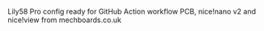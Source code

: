 Lily58 Pro config ready for GitHub Action workflow
PCB, nice!nano v2 and nice!view from mechboards.co.uk
